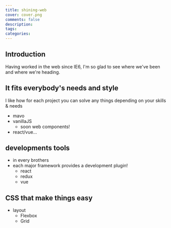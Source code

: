 ```yaml
---
title: shining-web
cover: cover.png
comments: false
description:
tags:
categories:
---
```


## Introduction

Having worked in the web since IE6, I'm so glad to see where we've been and where we're heading.

<!-- more -->

## It fits everybody's needs and style

I like how for each project you can solve any things depending on your skills & needs 

- mavo
- vanillaJS
  - soon web components!
- react/vue…

## developments tools

- in every brothers
- each major framework provides a development plugin!
  - react
  - redux
  - vue

## CSS that make things easy

- layout
  - Flexbox
  - Grid
